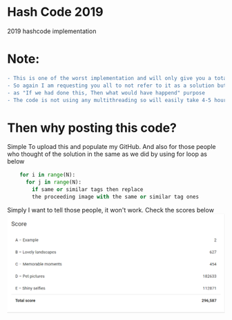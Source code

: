 # Hash Code 2019
2019 hashcode implementation


# Note:
```diff
- This is one of the worst implementation and will only give you a total of around 2,90,000 points. 
- So again I am requesting you all to not refer to it as a solution but only to refer to it 
- as "If we had done this, Then what would have happend" purpose
- The code is not using any multithreading so will easily take 4-5 hours to generate the output
```

# Then why posting this code?
Simple
To upload this and populate my GitHub. And also for those people who thought of the solution in the same as we did by using for loop as below
```python
    for i in range(N):
      for j in range(N):
        if same or similar tags then replace 
        the proceeding image with the same or similar tag ones
```        
Simply I want to tell those people, it won't work. Check the scores below
<img src="Hash%20Code%202K19/Capture.PNG">

